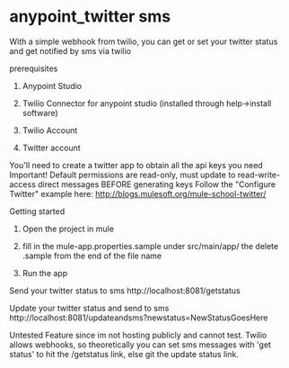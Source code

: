 anypoint_twitter sms
=======

With a simple webhook from twilio, you can get or set your twitter status and get notified by sms via twilio

prerequisites

1. Anypoint Studio

2. Twilio Connector for anypoint studio (installed through help->install software)

3. Twilio Account

4. Twitter account

You'll need to create a twitter app to obtain all the api keys you need
Important!  Default permissions are read-only, must update to read-write-access direct messages BEFORE generating keys
Follow the "Configure Twitter" example here: http://blogs.mulesoft.org/mule-school-twitter/

Getting started

1. Open the project in mule

2. fill in the mule-app.properties.sample under src/main/app/ the delete .sample from the end of the file name

3. Run the app

Send your twitter status to sms
http://localhost:8081/getstatus

Update your twitter status and send to sms
http://localhost:8081/updateandsms?newstatus=NewStatusGoesHere

Untested Feature since im not hosting publicly and cannot test.
Twilio allows webhooks, so theoretically you can set sms messages with 'get status' to hit the /getstatus link, else git the update status link.


